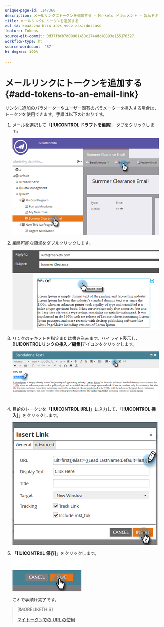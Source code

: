 ```yaml
---
unique-page-id: 1147360
description: メールリンクにトークンを追加する — Marketo ドキュメント — 製品ドキュメント
title: メールリンクにトークンを追加する
exl-id: b04d279a-b71a-4975-9992-23a51d075856
feature: Tokens
source-git-commit: 0d37fbdb7d08901458c1744dc68893e155176327
workflow-type: ht
source-wordcount: '87'
ht-degree: 100%

---
```


# メールリンクにトークンを追加する {#add-tokens-to-an-email-link}

リンクに追加のパラメーターやユーザー固有のパラメーターを挿入する場合は、トークンを使用できます。手順は以下のとおりです。

1. メールを選択して「**[!UICONTROL ドラフトを編集]**」タブをクリックします。

   ![](assets/one.png)

1. 編集可能な領域をダブルクリックします。

   ![](assets/two.png)

1. リンクのテキストを指定または書き込みます。ハイライト表示し、**[!UICONTROL リンクの挿入／編集]**&#x200B;アイコンをクリックします。

   ![](assets/three.png)

1. 目的のトークンを「**[!UICONTROL URL]**」に入力して、「**[!UICONTROL 挿入]**」をクリックします。

   ![](assets/four.png)

1. 「**[!UICONTROL 保存]**」をクリックします。

   ![](assets/five.png)

   これで手順は完了です。

>[!MORELIKETHIS]
>
>[マイトークンでの URL の使用](/help/marketo/product-docs/email-marketing/general/using-tokens/using-urls-in-my-tokens.md)
